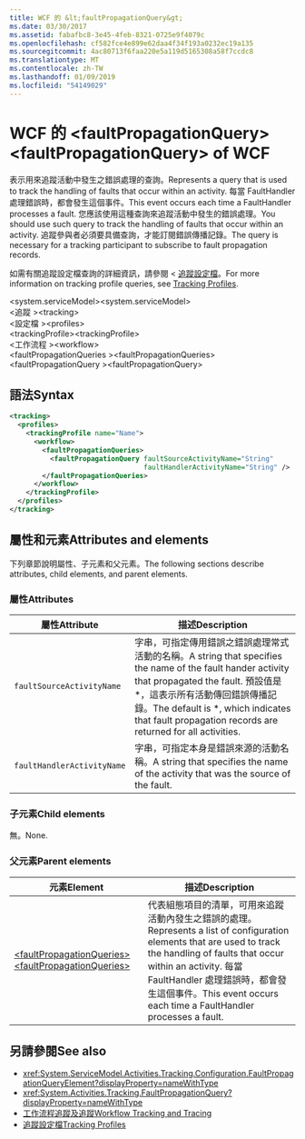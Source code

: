 ```yaml
---
title: WCF 的 &lt;faultPropagationQuery&gt;
ms.date: 03/30/2017
ms.assetid: fabafbc8-3e45-4feb-8321-0725e9f4079c
ms.openlocfilehash: cf582fce4e899e62daa4f34f193a0232ec19a135
ms.sourcegitcommit: 4ac80713f6faa220e5a119d5165308a58f7ccdc8
ms.translationtype: MT
ms.contentlocale: zh-TW
ms.lasthandoff: 01/09/2019
ms.locfileid: "54149029"
---
```

# <a name="ltfaultpropagationquerygt-of-wcf"></a><span data-ttu-id="e9106-102">WCF 的 &lt;faultPropagationQuery&gt;</span><span class="sxs-lookup"><span data-stu-id="e9106-102">&lt;faultPropagationQuery&gt; of WCF</span></span>

<span data-ttu-id="e9106-103">表示用來追蹤活動中發生之錯誤處理的查詢。</span><span class="sxs-lookup"><span data-stu-id="e9106-103">Represents a query that is used to track the handling of faults that occur within an activity.</span></span>  <span data-ttu-id="e9106-104">每當 FaultHandler 處理錯誤時，都會發生這個事件。</span><span class="sxs-lookup"><span data-stu-id="e9106-104">This event occurs each time a FaultHandler processes a fault.</span></span> <span data-ttu-id="e9106-105">您應該使用這種查詢來追蹤活動中發生的錯誤處理。</span><span class="sxs-lookup"><span data-stu-id="e9106-105">You should use such query to track the handling of faults that occur within an activity.</span></span> <span data-ttu-id="e9106-106">追蹤參與者必須要具備查詢，才能訂閱錯誤傳播記錄。</span><span class="sxs-lookup"><span data-stu-id="e9106-106">The query is necessary for a  tracking participant to subscribe to fault propagation records.</span></span>  
  
<span data-ttu-id="e9106-107">如需有關追蹤設定檔查詢的詳細資訊，請參閱 <<c0> [ 追蹤設定檔](../../../../../docs/framework/windows-workflow-foundation/tracking-profiles.md)。</span><span class="sxs-lookup"><span data-stu-id="e9106-107">For more information on tracking profile queries, see [Tracking Profiles](../../../../../docs/framework/windows-workflow-foundation/tracking-profiles.md).</span></span>  
  
<span data-ttu-id="e9106-108">\<system.serviceModel></span><span class="sxs-lookup"><span data-stu-id="e9106-108">\<system.serviceModel></span></span>  
<span data-ttu-id="e9106-109">\<追蹤 ></span><span class="sxs-lookup"><span data-stu-id="e9106-109">\<tracking></span></span>  
<span data-ttu-id="e9106-110">\<設定檔 ></span><span class="sxs-lookup"><span data-stu-id="e9106-110">\<profiles></span></span>  
<span data-ttu-id="e9106-111">\<trackingProfile></span><span class="sxs-lookup"><span data-stu-id="e9106-111">\<trackingProfile></span></span>  
<span data-ttu-id="e9106-112">\<工作流程 ></span><span class="sxs-lookup"><span data-stu-id="e9106-112">\<workflow></span></span>  
<span data-ttu-id="e9106-113">\<faultPropagationQueries ></span><span class="sxs-lookup"><span data-stu-id="e9106-113">\<faultPropagationQueries></span></span>  
<span data-ttu-id="e9106-114">\<faultPropagationQuery ></span><span class="sxs-lookup"><span data-stu-id="e9106-114">\<faultPropagationQuery></span></span>  
  
## <a name="syntax"></a><span data-ttu-id="e9106-115">語法</span><span class="sxs-lookup"><span data-stu-id="e9106-115">Syntax</span></span>  
  
```xml  
<tracking>
  <profiles>
    <trackingProfile name="Name">
      <workflow>
        <faultPropagationQueries>
          <faultPropagationQuery faultSourceActivityName="String"
                                 faultHandlerActivityName="String" />
        </faultPropagationQueries>
      </workflow>
    </trackingProfile>
  </profiles>
</tracking>
```  
  
## <a name="attributes-and-elements"></a><span data-ttu-id="e9106-116">屬性和元素</span><span class="sxs-lookup"><span data-stu-id="e9106-116">Attributes and elements</span></span>

<span data-ttu-id="e9106-117">下列章節說明屬性、子元素和父元素。</span><span class="sxs-lookup"><span data-stu-id="e9106-117">The following sections describe attributes, child elements, and parent elements.</span></span>

### <a name="attributes"></a><span data-ttu-id="e9106-118">屬性</span><span class="sxs-lookup"><span data-stu-id="e9106-118">Attributes</span></span>  
  
|<span data-ttu-id="e9106-119">屬性</span><span class="sxs-lookup"><span data-stu-id="e9106-119">Attribute</span></span>|<span data-ttu-id="e9106-120">描述</span><span class="sxs-lookup"><span data-stu-id="e9106-120">Description</span></span>|  
|---------------|-----------------|  
|`faultSourceActivityName`|<span data-ttu-id="e9106-121">字串，可指定傳用錯誤之錯誤處理常式活動的名稱。</span><span class="sxs-lookup"><span data-stu-id="e9106-121">A string that specifies the name of the fault hander activity that propagated the fault.</span></span> <span data-ttu-id="e9106-122">預設值是\*，這表示所有活動傳回錯誤傳播記錄。</span><span class="sxs-lookup"><span data-stu-id="e9106-122">The default is \*, which indicates that fault propagation records are returned for all activities.</span></span>|  
|`faultHandlerActivityName`|<span data-ttu-id="e9106-123">字串，可指定本身是錯誤來源的活動名稱。</span><span class="sxs-lookup"><span data-stu-id="e9106-123">A string that specifies the name of the activity that was the source of the fault.</span></span>|  
  
### <a name="child-elements"></a><span data-ttu-id="e9106-124">子元素</span><span class="sxs-lookup"><span data-stu-id="e9106-124">Child elements</span></span>

<span data-ttu-id="e9106-125">無。</span><span class="sxs-lookup"><span data-stu-id="e9106-125">None.</span></span>
  
### <a name="parent-elements"></a><span data-ttu-id="e9106-126">父元素</span><span class="sxs-lookup"><span data-stu-id="e9106-126">Parent elements</span></span>  
  
|<span data-ttu-id="e9106-127">元素</span><span class="sxs-lookup"><span data-stu-id="e9106-127">Element</span></span>|<span data-ttu-id="e9106-128">描述</span><span class="sxs-lookup"><span data-stu-id="e9106-128">Description</span></span>|  
|-------------|-----------------|  
|[<span data-ttu-id="e9106-129">\<faultPropagationQueries></span><span class="sxs-lookup"><span data-stu-id="e9106-129">\<faultPropagationQueries></span></span>](faultpropagationqueries-of-wcf.md)|<span data-ttu-id="e9106-130">代表組態項目的清單，可用來追蹤活動內發生之錯誤的處理。</span><span class="sxs-lookup"><span data-stu-id="e9106-130">Represents a list of configuration elements that are used to track the handling of faults that occur within an activity.</span></span>  <span data-ttu-id="e9106-131">每當 FaultHandler 處理錯誤時，都會發生這個事件。</span><span class="sxs-lookup"><span data-stu-id="e9106-131">This event occurs each time a FaultHandler processes a fault.</span></span>|
  
## <a name="see-also"></a><span data-ttu-id="e9106-132">另請參閱</span><span class="sxs-lookup"><span data-stu-id="e9106-132">See also</span></span>  
 
- <xref:System.ServiceModel.Activities.Tracking.Configuration.FaultPropagationQueryElement?displayProperty=nameWithType>
- <xref:System.Activities.Tracking.FaultPropagationQuery?displayProperty=nameWithType>
- [<span data-ttu-id="e9106-133">工作流程追蹤及追蹤</span><span class="sxs-lookup"><span data-stu-id="e9106-133">Workflow Tracking and Tracing</span></span>](../../../../../docs/framework/windows-workflow-foundation/workflow-tracking-and-tracing.md)
- [<span data-ttu-id="e9106-134">追蹤設定檔</span><span class="sxs-lookup"><span data-stu-id="e9106-134">Tracking Profiles</span></span>](../../../../../docs/framework/windows-workflow-foundation/tracking-profiles.md)
